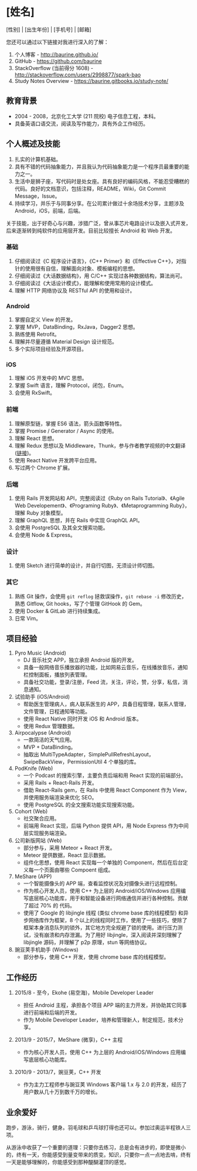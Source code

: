 # [姓名]

[性别] | [出生年份] | [手机号] | [邮箱]

您还可以通过以下链接对我进行深入的了解：

1. 个人博客 - <http://baurine.github.io/>
1. GitHub - <https://github.com/baurine>
1. StackOverflow (当前得分 1608) - <http://stackoverflow.com/users/2998877/spark-bao>
1. Study Notes Overview - <https://baurine.gitbooks.io/study-note/>

## 教育背景

- 2004 - 2008，北京化工大学 (211 院校) 电子信息工程，本科。
- 具备英语口语交流，阅读及写作能力，具有外企工作经历。

## 个人概述及技能

1. 扎实的计算机基础。
1. 具有不错的代码抽象能力，并且我认为代码抽象能力是一个程序员最重要的能力之一。
1. 生活中是狮子座，写代码时是处女座。具有良好的编码风格，不能忍受糟糕的代码。良好的文档意识，包括注释，README，Wiki，Git Commit Message，Issue。
1. 持续学习，并乐于与同事分享。在公司累计做过十余场技术分享，主题涉及 Android，iOS，前端，后端。

关于技能，出于好奇心与兴趣，涉猎广泛，曾从事芯片电路设计以及嵌入式开发，后来逐渐转到纯软件的应用层开发。目前比较擅长 Android 和 Web 开发。

### 基础

1. 仔细阅读过《C 程序设计语言》，《C++ Primer》和《Effective C++》，对指针的使用很有自信，理解面向对象、模板编程的思想。
1. 仔细阅读过《大话数据结构》，用 C/C++ 实现过各种数据结构，算法尚可。
1. 仔细阅读过《大话设计模式》，能理解和使用常用的设计模式。
1. 理解 HTTP 网络协议及 RESTful API 的使用和设计。

### Android

1. 掌握自定义 View 的开发。
1. 掌握 MVP，DataBinding，RxJava，Dagger2 思想。
1. 熟练使用 Retrofit。
1. 理解并尽量遵循 Material Design 设计规范。
1. 多个实际项目经验及开源项目。

### iOS

1. 理解 iOS 开发中的 MVC 思想。
1. 掌握 Swift 语言，理解 Protocol，闭包，Enum。
1. 会使用 RxSwift。

### 前端

1. 理解原型链，掌握 ES6 语法，箭头函数等特性。
1. 掌握 Promise / Generator / Async 的使用。
1. 理解 React 思想。
1. 理解 Redux 思想以及 Middleware，Thunk，参与作者教学视频的中文翻译 ([链接](https://github.com/Mr-Wiredancer/getting-started-with-redux))。
1. 使用 React Native 开发跨平台应用。
1. 写过两个 Chrome 扩展。

### 后端

1. 使用 Rails 开发网站和 API，完整阅读过《Ruby on Rails Tutorial》、《Agile Web Developement》、《Programing Ruby》、《Metaprogramming Ruby》，理解 Ruby 对象模型。
1. 理解 GraphQL 思想，并在 Rails 中实现 GraphQL API。
1. 会使用 PostgreSQL 及其全文搜索功能。
1. 会使用 Node & Express。

### 设计

1. 使用 Sketch 进行简单的设计，并自行切图，无须设计师切图。

### 其它

1. 熟练 Git 操作，会使用 `git reflog` 拯救误操作，`git rebase -i` 修改历史，熟悉 Gitflow, Git hooks，写了个管理 GitHook 的 Gem。
1. 使用 Docker & GitLab 进行持续集成。
1. 日常 Vim。

## 项目经验

1. Pyro Music (Android)
   - DJ 音乐社交 APP，独立承担 Android 版的开发。
   - 具备一般网络音乐播放器的功能，比如网易云音乐，在线播放音乐，通知栏控制面板，播放列表管理。
   - 具备社交功能，登录/注册，Feed 流，关注，评论，赞，分享，私信，消息通知。
1. 试验助手 (iOS/Android)
   - 帮助医生管理病人，病人联系医生的 APP，具备日程管理，联系人管理，文件管理，日程通知等功能。
   - 使用 React Native 同时开发 iOS 和 Android 版本。
   - 使用 Redux 管理数据。
1. Airpocalypse (Android)
   - 一款简洁的天气应用。
   - MVP + DataBinding。
   - 抽取出 MultiTypeAdapter，SimplePullRefreshLayout，SwipeBackView，PermissionUtil 4 个单独的库。
1. PodKnife (Web)
   - 一个 Podcast 的搜索引擎，主要负责后端和用 React 实现的前端部分。
   - 采用 Rails + React-Rails 开发。
   - 借助 React-Rails gem，在 Rails 中使用 React Component 作为 View，并使用服务端渲染来优化 SEO。
   - 使用 PostgreSQL 的全文搜索功能实现搜索功能。
1. Cohort (Web)
   - 社交聚合应用。
   - 前端用 React 实现，后端 Python 提供 API，用 Node Express 作为中间层实现服务端渲染。
1. 公司新版网站 (Web)
   - 部分参与，采用 Meteor + React 开发。
   - Meteor 提供数据，React 显示数据。
   - 组件化思想，使用 React 实现每一个单独的 Component，然后在后台定义每一个页面由哪些 Compoent 组成。
1. MeShare (APP)
   - 一个智能摄像头的 APP 端，查看监控状况及对摄像头进行远程控制。
   - 作为核心开发人员，使用 C++ 为上层的 Android/iOS/Windows 应用编写底层核心功能库，用于和智能设备进行网络通信并进行各种控制。贡献了超过 70% 的 代码。
   - 使用了 Google 的 libjingle 线程 (类似 chrome base 库的线程模型) 和异步网络库作为框架，8 个以上的线程同时工作，使用了一些技巧，使除了框架本身消息队列的锁外，其它地方完全规避了锁的使用。进行压力测试，没有崩溃和内存泄漏。为了用好 libjingle，深入阅读并深刻理解了 libjingle 源码，并理解了 p2p 原理，stun 等网络协议。
1. 豌豆荚手机助手 (Windows)
   - 部分参与，使用 C++ 开发，使用 chrome base 库的线程模型。

## 工作经历

1. 2015/8 - 至今，Ekohe (易空海)，Mobile Developer Leader
   - 担任 Android 主程，承担各个项目 APP 端的主力开发，并协助其它同事进行前端和后端的开发。
   - 作为 Mobile Developer Leader，培养和管理新人，制定规范，技术分享。

1. 2013/9 - 2015/7，MeShare (微享)，C++ 主程
   - 作为核心开发人员，使用 C++ 为上层的 Android/iOS/Windows 应用编写底层核心功能库。

1. 2010/9 - 2013/7，豌豆荚，C++ 开发
   - 作为主力工程师参与豌豆荚 Windows 客户端 1.x 与 2.0 的开发，经历了用户数从几十万到数千万的增长。

## 业余爱好

跑步，游泳，骑行，健身。羽毛球和乒乓球打得也还可以。参加过奥运半程铁人三项。

从游泳中收获了一个重要的道理：只要你去练习，总是会有进步的，即使是微小的，终有一天，你能感受到量变带来的质变。知识，只要你一点一点地去啃，终有一天是能够理解的，你能感受到那种醍醐灌顶的感觉。
